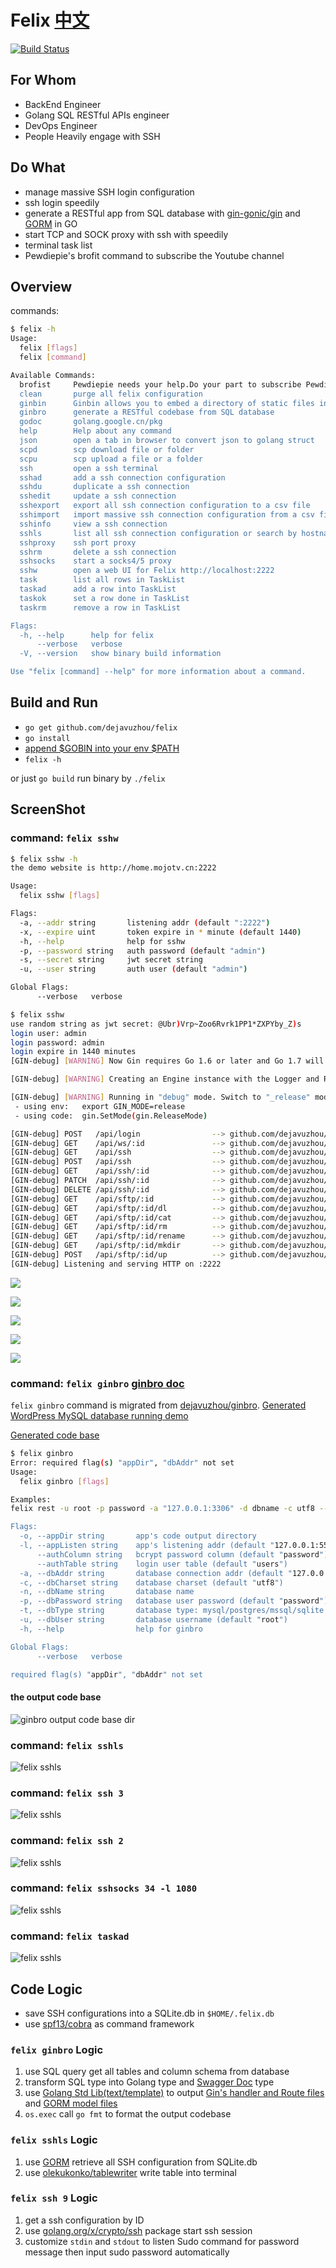 # Felix [中文](README_zh.md)
[![Build Status](https://travis-ci.org/dejavuzhou/felix.svg?branch=master)](https://travis-ci.org/dejavuzhou/felix)

## For Whom

- BackEnd Engineer
- Golang SQL RESTful APIs engineer
- DevOps Engineer
- People Heavily engage with SSH

## Do What

- manage massive SSH login configuration
- ssh login speedily
- generate a RESTful app from SQL database with [gin-gonic/gin](https://github.com/gin-gonic/gin) and [GORM](https://github.com/jinzhu/gorm) in GO
- start TCP and SOCK proxy with ssh with speedily
- terminal task list
- Pewdiepie's brofit command to subscribe the Youtube channel

## Overview
commands:

```bash
$ felix -h
Usage:
  felix [flags]
  felix [command]

Available Commands:
  brofist     Pewdiepie needs your help.Do your part to subscribe Pewdiepie's Youtube Channel.
  clean       purge all felix configuration
  ginbin      Ginbin allows you to embed a directory of static files into your Go binary to be later served from github.com/gin-goin/gin
  ginbro      generate a RESTful codebase from SQL database
  godoc       golang.google.cn/pkg
  help        Help about any command
  json        open a tab in browser to convert json to golang struct
  scpd        scp download file or folder
  scpu        scp upload a file or a folder
  ssh         open a ssh terminal
  sshad       add a ssh connection configuration
  sshdu       duplicate a ssh connection
  sshedit     update a ssh connection
  sshexport   export all ssh connection configuration to a csv file
  sshimport   import massive ssh connection configuration from a csv file
  sshinfo     view a ssh connection
  sshls       list all ssh connection configuration or search by hostname
  sshproxy    ssh port proxy
  sshrm       delete a ssh connection
  sshsocks    start a socks4/5 proxy
  sshw        open a web UI for Felix http://localhost:2222
  task        list all rows in TaskList
  taskad      add a row into TaskList
  taskok      set a row done in TaskList
  taskrm      remove a row in TaskList

Flags:
  -h, --help      help for felix
      --verbose   verbose
  -V, --version   show binary build information

Use "felix [command] --help" for more information about a command.

```


## Build and Run

- `go get github.com/dejavuzhou/felix`
- `go install`
- [append $GOBIN into your env $PATH](https://stackoverflow.com/questions/25216765/gobin-not-set-cannot-run-go-install)
- `felix -h` 

or just `go build` run binary by `./felix`

## ScreenShot

### command: `felix sshw`
```bash
$ felix sshw -h
the demo website is http://home.mojotv.cn:2222

Usage:
  felix sshw [flags]

Flags:
  -a, --addr string       listening addr (default ":2222")
  -x, --expire uint       token expire in * minute (default 1440)
  -h, --help              help for sshw
  -p, --password string   auth password (default "admin")
  -s, --secret string     jwt secret string
  -u, --user string       auth user (default "admin")

Global Flags:
      --verbose   verbose
```

```bash
$ felix sshw
use random string as jwt secret: @Ubr)Vrp~Zoo6Rvrk1PP1*ZXPYby_Z)s
login user: admin
login password: admin
login expire in 1440 minutes
[GIN-debug] [WARNING] Now Gin requires Go 1.6 or later and Go 1.7 will be required soon.

[GIN-debug] [WARNING] Creating an Engine instance with the Logger and Recovery middleware already attached.

[GIN-debug] [WARNING] Running in "debug" mode. Switch to "_release" mode in production.
 - using env:   export GIN_MODE=release
 - using code:  gin.SetMode(gin.ReleaseMode)

[GIN-debug] POST   /api/login                --> github.com/dejavuzhou/felix/ssh2ws/controllers.GetLoginHandler.func1 (4 handlers)
[GIN-debug] GET    /api/ws/:id               --> github.com/dejavuzhou/felix/ssh2ws/controllers.WsSsh (5 handlers)
[GIN-debug] GET    /api/ssh                  --> github.com/dejavuzhou/felix/ssh2ws/controllers.SshAll (5 handlers)
[GIN-debug] POST   /api/ssh                  --> github.com/dejavuzhou/felix/ssh2ws/controllers.SshCreate (5 handlers)
[GIN-debug] GET    /api/ssh/:id              --> github.com/dejavuzhou/felix/ssh2ws/controllers.SshOne (5 handlers)
[GIN-debug] PATCH  /api/ssh/:id              --> github.com/dejavuzhou/felix/ssh2ws/controllers.SshUpdate (5 handlers)
[GIN-debug] DELETE /api/ssh/:id              --> github.com/dejavuzhou/felix/ssh2ws/controllers.SshDelete (5 handlers)
[GIN-debug] GET    /api/sftp/:id             --> github.com/dejavuzhou/felix/ssh2ws/controllers.SftpLs (5 handlers)
[GIN-debug] GET    /api/sftp/:id/dl          --> github.com/dejavuzhou/felix/ssh2ws/controllers.SftpDl (5 handlers)
[GIN-debug] GET    /api/sftp/:id/cat         --> github.com/dejavuzhou/felix/ssh2ws/controllers.SftpCat (5 handlers)
[GIN-debug] GET    /api/sftp/:id/rm          --> github.com/dejavuzhou/felix/ssh2ws/controllers.SftpRm (5 handlers)
[GIN-debug] GET    /api/sftp/:id/rename      --> github.com/dejavuzhou/felix/ssh2ws/controllers.SftpRename (5 handlers)
[GIN-debug] GET    /api/sftp/:id/mkdir       --> github.com/dejavuzhou/felix/ssh2ws/controllers.SftpMkdir (5 handlers)
[GIN-debug] POST   /api/sftp/:id/up          --> github.com/dejavuzhou/felix/ssh2ws/controllers.SftpUp (5 handlers)
[GIN-debug] Listening and serving HTTP on :2222

```
![](images/sshw5.jpg)

![](images/sshw2.png)

![](images/sshw3.png)

![](images/sshw4.png)

![](images/sshw1.png)

### command: `felix ginbro`  [ginbro doc](ginbro)

`felix ginbro` command is migrated from [dejavuzhou/ginbro](https://github.com/dejavuzhou/ginbro).
[Generated WordPress MySQL database running demo](http://ginbro.mojotv.cn/swagger/)

[Generated code base](https://github.com/dejavuzhou/ginbro-son)

```bash
$ felix ginbro
Error: required flag(s) "appDir", "dbAddr" not set
Usage:
  felix ginbro [flags]

Examples:
felix rest -u root -p password -a "127.0.0.1:3306" -d dbname -c utf8 --authTable=users --authColumn=pw_column -o=FelixRestOut"

Flags:
  -o, --appDir string       app's code output directory
  -l, --appListen string    app's listening addr (default "127.0.0.1:5555")
      --authColumn string   bcrypt password column (default "password")
      --authTable string    login user table (default "users")
  -a, --dbAddr string       database connection addr (default "127.0.0.1:3306")
  -c, --dbCharset string    database charset (default "utf8")
  -n, --dbName string       database name
  -p, --dbPassword string   database user password (default "password")
  -t, --dbType string       database type: mysql/postgres/mssql/sqlite (default "mysql")
  -u, --dbUser string       database username (default "root")
  -h, --help                help for ginbro

Global Flags:
      --verbose   verbose

required flag(s) "appDir", "dbAddr" not set
```
#### the output code base
![ginbro output code base dir](images/ginbroCodeBase.png)

### command: `felix sshls`

![felix sshls](images/sshls.png)

### command: `felix ssh 3`

![felix sshls](images/sshInfo.png)

### command: `felix ssh 2`

![felix sshls](images/sshIn.png)

### command: `felix sshsocks 34 -l 1080`

![felix sshls](images/sshsocks.png)

### command: `felix taskad`

![felix sshls](images/taskad.png)


## Code Logic

- save SSH configurations into a SQLite.db in `$HOME/.felix.db`
- use [spf13/cobra](https://github.com/spf13/cobra#getting-started) as command framework

### `felix ginbro` Logic
1. use SQL query get all tables and column schema from database
2. transform SQL type into Golang type and [Swagger Doc](https://swagger.io/) type
3. use [Golang Std Lib(text/template)](https://golang.org/pkg/text/template/) to output [Gin's handler and Route files](https://github.com/gin-gonic/gin) and [GORM model files](https://github.com/jinzhu/gorm)
4. `os.exec` call `go fmt` to format the output codebase

### `felix sshls` Logic
1. use [GORM](https://github.com/jinzhu/gorm) retrieve all SSH configuration from SQLite.db
2. use [olekukonko/tablewriter](https://github.com/olekukonko/tablewriter) write table into terminal

### `felix ssh 9` Logic
1. get a ssh configuration by ID
2. use [golang.org/x/crypto/ssh](https://golang.org/x/crypto/ssh) package start ssh session
3. customize `stdin` and `stdout` to listen Sudo command for password message then input sudo password automatically